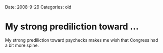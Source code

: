 Date: 2008-9-29
Categories: old

# My strong prediliction toward ...

My strong prediliction toward paychecks makes me wish that Congress had a bit more spine.

